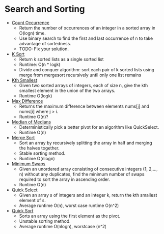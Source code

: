 # Search and Sorting

* [Count Occurrence](countOccurrence.py)
	* Return the number of occurrences of an integer in a sorted array in O(logn) time.
	* Use binary search to find the first and last occurrence of n to take advantage of sortedness.
	* TODO: Fix your solution.
* [K Sort](k_sort.py)
	* Return k sorted lists as a single sorted list
	* Runtime: O(n * logk)
	* Divide and conquer algorithm: sort each pair of k sorted lists using merge from mergesort recursively until only one list remains
* [Kth Smallest](kth_smallest.py)
	* Given two sorted arrays of integers, each of size n, give the kth smallest element in the union of the two arrays.
	* Runtime O(logk)
* [Max Difference](maxDifference.py)
	* Returns the maximum difference between elements nums[j] and nums[i] where j > i.
	* Runtime O(n)?
* [Median of Medians](median_of_medians.py)
	* Deterministically pick a better pivot for an algorithm like QuickSelect.
	* Runtime O(n)
* [Merge Sort](mergesort.py)
	* Sort an array by recursively splitting the array in half and merging the halves together.
	* Stable sorting method.
	* Runtime O(nlogn)
* [Minimum Swaps](minimumSwaps.py)
	* Given an unordered array consisting of consecutive integers (1, 2,..., n) without any duplicates, find the minimum number of swaps required to sort the array in ascending order.
	* Runtime O(n)
* [Quick Select](quickselect.py)
	* Given an array s of integers and an integer k, return the kth smallest element of s.
	* Average runtime O(n), worst case runtime O(n^2)
* [Quick Sort](quicksort.py)
	* Sorts an array using the first element as the pivot.
	* Unstable sorting method.
	* Average runtime O(nlogn), worstcase (n^2)